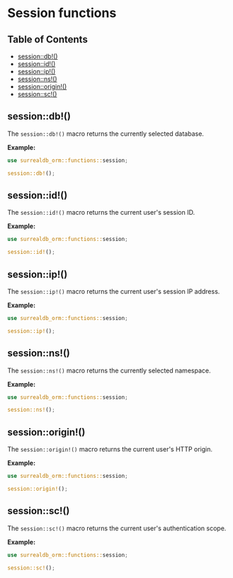 # Session functions

## Table of Contents

- [session::db!()](#db-macro)
- [session::id!()](#id-macro)
- [session::ip!()](#ip-macro)
- [session::ns!()](#ns-macro)
- [session::origin!()](#origin-macro)
- [session::sc!()](#sc-macro)

## session::db!() <a name="db-macro"></a>

The `session::db!()` macro returns the currently selected database.

**Example:**

```rust
use surrealdb_orm::functions::session;

session::db!();
```

## session::id!() <a name="id-macro"></a>

The `session::id!()` macro returns the current user's session ID.

**Example:**

```rust
use surrealdb_orm::functions::session;

session::id!();
```

## session::ip!() <a name="ip-macro"></a>

The `session::ip!()` macro returns the current user's session IP address.

**Example:**

```rust
use surrealdb_orm::functions::session;

session::ip!();
```

## session::ns!() <a name="ns-macro"></a>

The `session::ns!()` macro returns the currently selected namespace.

**Example:**

```rust
use surrealdb_orm::functions::session;

session::ns!();
```

## session::origin!() <a name="origin-macro"></a>

The `session::origin!()` macro returns the current user's HTTP origin.

**Example:**

```rust
use surrealdb_orm::functions::session;

session::origin!();
```

## session::sc!() <a name="sc-macro"></a>

The `session::sc!()` macro returns the current user's authentication scope.

**Example:**

```rust
use surrealdb_orm::functions::session;

session::sc!();
```
